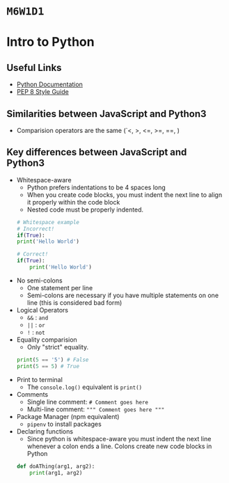 # `M6W1D1`

# Intro to Python

## Useful Links
- [Python Documentation](https://docs.python.org/3/)
- [PEP 8 Style Guide](https://peps.python.org/pep-0008/)

## Similarities between JavaScript and Python3
- Comparision operators are the same (`<, >, <=, >=, ==, )

## Key differences between JavaScript and Python3
- Whitespace-aware
    - Python prefers indentations to be 4 spaces long
    - When you create code blocks, you must indent the next line to align it properly within the code block
    - Nested code must be properly indented.
    ```python
    # Whitespace example
    # Incorrect!
    if(True):
    print('Hello World')

    # Correct!
    if(True):
        print('Hello World')
    ```
- No semi-colons
    - One statement per line
    - Semi-colons are necessary if you have multiple statements on one line (this is considered bad form)
- Logical Operators
    - `&&` : `and`
    - `||` : `or`
    - `!`  : `not`
- Equality comparision
    - Only "strict" equality.
    ```python
    print(5 == '5') # False
    print(5 == 5) # True
    ```
- Print to terminal
    - The `console.log()` equivalent is `print()`
- Comments
    - Single line comment: `# Comment goes here`
    - Multi-line comment: `""" Comment goes here """`
- Package Manager (npm equivalent)
    - `pipenv` to install packages
- Declaring functions
    - Since python is whitespace-aware you must indent the next line whenever a colon ends a line. Colons create new code blocks in Python
    ```python
    def doAThing(arg1, arg2):
        print(arg1, arg2)
    ```
